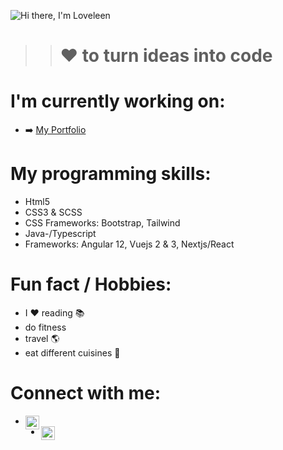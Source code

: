 ![Hi there, I'm Loveleen](https://user-images.githubusercontent.com/62951494/139541557-d5772621-3878-4e58-a8cc-d304f6dbc2de.gif)

>> # ❤️ to turn ideas into code

# I'm currently working on:
- ➡️  [My Portfolio](https://www.github.com/Loveeyk) 


# My programming skills:
- Html5
- CSS3 & SCSS
- CSS Frameworks: Bootstrap, Tailwind
- Java-/Typescript
- Frameworks: Angular 12, Vuejs 2 & 3, Nextjs/React
# Fun fact / Hobbies: 
- I ❤️  reading 📚 
- do fitness
- travel 🌎
- eat different cuisines 🥘

# Connect with me:
- <a href="https://www.linkedin.com/in/loveleen-karir/"><img align="left" alt="codeSTACKr | LinkedIn" width="22px" color="blue" src="https://cdn.jsdelivr.net/npm/simple-icons@v3/icons/linkedin.svg" /></a>
- <a href="https://www.instagram.com/love.leen_k/"><img align="left" alt="codeSTACKr | LinkedIn" width="22px" color="purple" src="https://cdn.jsdelivr.net/npm/simple-icons@v3/icons/instagram.svg" /></a>





<!--
**loveeyk/loveeyk** is a ✨ _special_ ✨ repository because its `README.md` (this file) appears on your GitHub profile.

Here are some ideas to get you started:

- 🔭 I’m currently working on ...
- 🌱 I’m currently learning ...
- 👯 I’m looking to collaborate on ...
- 🤔 I’m looking for help with ...
- 💬 Ask me about ...
- 📫 How to reach me: ...
- 😄 Pronouns: ...
- ⚡ Fun fact: ...
-->
